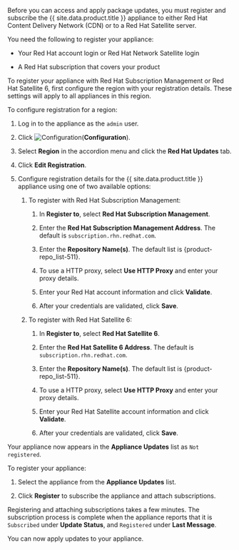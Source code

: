 Before you can access and apply package updates, you must register and
subscribe the {{ site.data.product.title }} appliance to either Red Hat Content
Delivery Network (CDN) or to a Red Hat Satellite server.

You need the following to register your appliance:

  - Your Red Hat account login or Red Hat Network Satellite login

  - A Red Hat subscription that covers your product

To register your appliance with Red Hat Subscription Management or Red
Hat Satellite 6, first configure the region with your registration
details. These settings will apply to all appliances in this region.

To configure registration for a region:

1.  Log in to the appliance as the `admin` user.

2.  Click ![Configuration](../images/config-gear.png)(**Configuration**).

3.  Select **Region** in the accordion menu and click the **Red Hat
    Updates** tab.

4.  Click **Edit Registration**.

5.  Configure registration details for the {{ site.data.product.title }} appliance
    using one of two available options:

    1.  To register with Red Hat Subscription Management:

        1.  In **Register to**, select **Red Hat Subscription
            Management**.

        2.  Enter the **Red Hat Subscription Management Address**. The
            default is `subscription.rhn.redhat.com`.

        3.  Enter the **Repository Name(s)**. The default list is
            {product-repo\_list-511}.

        4.  To use a HTTP proxy, select **Use HTTP Proxy** and enter
            your proxy details.

        5.  Enter your Red Hat account information and click
            **Validate**.

        6.  After your credentials are validated, click **Save**.

    2.  To register with Red Hat Satellite 6:

        1.  In **Register to**, select **Red Hat Satellite 6**.

        2.  Enter the **Red Hat Satellite 6 Address**. The default is
            `subscription.rhn.redhat.com`.

        3.  Enter the **Repository Name(s)**. The default list is
            {product-repo\_list-511}.

        4.  To use a HTTP proxy, select **Use HTTP Proxy** and enter
            your proxy details.

        5.  Enter your Red Hat Satellite account information and click
            **Validate**.

        6.  After your credentials are validated, click **Save**.

Your appliance now appears in the **Appliance Updates** list as `Not
registered`.

To register your appliance:

1.  Select the appliance from the **Appliance Updates** list.

2.  Click **Register** to subscribe the appliance and attach
    subscriptions.

Registering and attaching subscriptions takes a few minutes. The
subscription process is complete when the appliance reports that it is
`Subscribed` under **Update Status**, and `Registered` under **Last
Message**.

You can now apply updates to your appliance.
